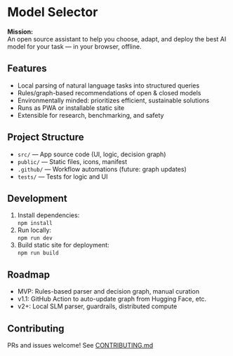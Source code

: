 # Model Selector

**Mission:**  
An open source assistant to help you choose, adapt, and deploy the best AI model for your task — in your browser, offline.

## Features

- Local parsing of natural language tasks into structured queries
- Rules/graph-based recommendations of open & closed models
- Environmentally minded: prioritizes efficient, sustainable solutions
- Runs as PWA or installable static site
- Extensible for research, benchmarking, and safety

## Project Structure

- `src/` — App source code (UI, logic, decision graph)
- `public/` — Static files, icons, manifest
- `.github/` — Workflow automations (future: graph updates)
- `tests/` — Tests for logic and UI

## Development

1. Install dependencies:  
   `npm install`
2. Run locally:  
   `npm run dev`
3. Build static site for deployment:  
   `npm run build`

## Roadmap

- MVP: Rules-based parser and decision graph, manual curation
- v1.1: GitHub Action to auto-update graph from Hugging Face, etc.
- v2+: Local SLM parser, guardrails, distributed compute

## Contributing

PRs and issues welcome! See [CONTRIBUTING.md](CONTRIBUTING.md)
